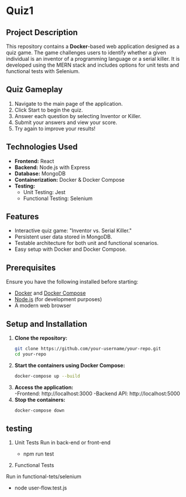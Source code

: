 # Quiz1

## Project Description

This repository contains a **Docker**-based web application designed as a quiz game. The game challenges users to identify whether a given individual is an inventor of a programming language or a serial killer. It is developed using the MERN stack and includes options for unit tests and functional tests with Selenium.

## Quiz Gameplay

1. Navigate to the main page of the application.
2. Click Start to begin the quiz.
3. Answer each question by selecting Inventor or Killer.
4. Submit your answers and view your score.
5. Try again to improve your results!

## Technologies Used

- **Frontend:** React  
- **Backend:** Node.js with Express  
- **Database:** MongoDB  
- **Containerization:** Docker & Docker Compose  
- **Testing:**  
  - Unit Testing: Jest  
  - Functional Testing: Selenium  

## Features

- Interactive quiz game: "Inventor vs. Serial Killer."  
- Persistent user data stored in MongoDB.  
- Testable architecture for both unit and functional scenarios.  
- Easy setup with Docker and Docker Compose.  

## Prerequisites

Ensure you have the following installed before starting:  

- [Docker](https://www.docker.com/get-started) and [Docker Compose](https://docs.docker.com/compose/install/)  
- [Node.js](https://nodejs.org/) (for development purposes)  
- A modern web browser  

## Setup and Installation

1. **Clone the repository:**  
   ```bash
   git clone https://github.com/your-username/your-repo.git
   cd your-repo
2. **Start the containers using Docker Compose:**  
   ```bash
   docker-compose up --build
1. **Access the application:**  
   -Frontend: http://localhost:3000
   -Backend API: http://localhost:5000
1. **Stop the containers:**  
   ```bash
   docker-compose down


## testing

1. Unit Tests
Run in back-end or front-end
   - npm run test

2. Functional Tests

Run in functional-tets/selenium

   - node user-flow.test.js